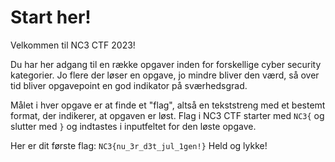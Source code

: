 # Start her!

Velkommen til NC3 CTF 2023!

Du har her adgang til en række opgaver inden for forskellige cyber security kategorier.
Jo flere der løser en opgave, jo mindre bliver den værd, så over tid bliver opgavepoint en god indikator på sværhedsgrad.

Målet i hver opgave er at finde et "flag", altså en tekststreng med et bestemt format, der indikerer, at opgaven er løst.
Flag i NC3 CTF starter med `NC3{` og slutter med `}` og indtastes i inputfeltet for den løste opgave.

Her er dit første flag:
`NC3{nu_3r_d3t_jul_1gen!}`
Held og lykke!

